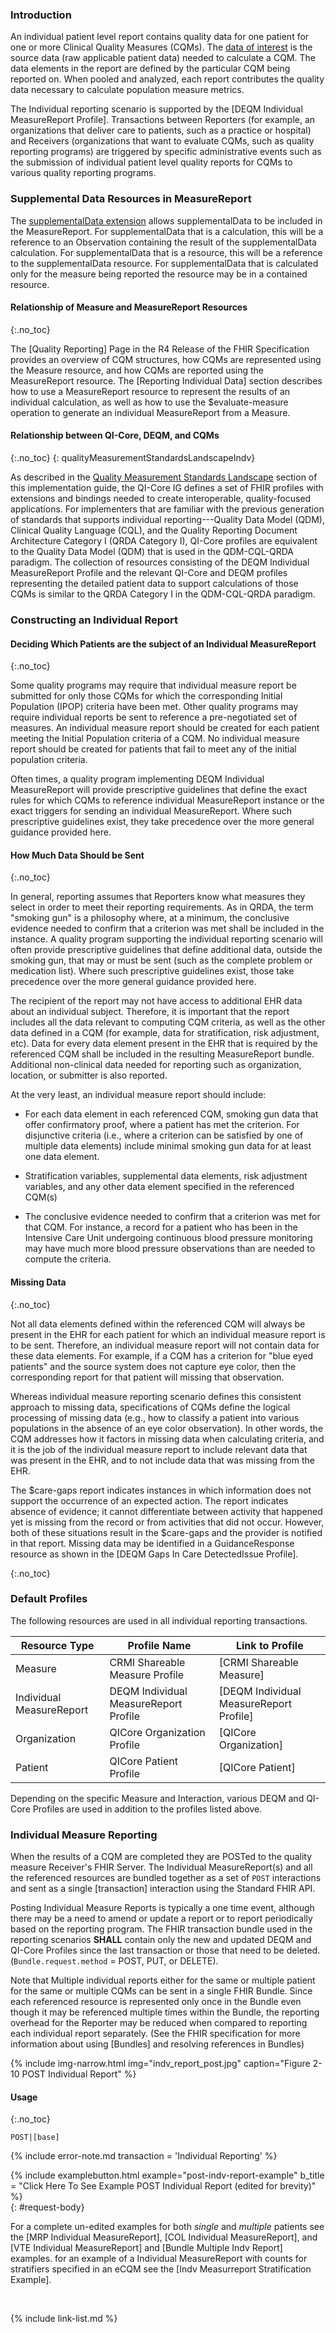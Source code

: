 
### Introduction

An individual patient level report contains quality data for one patient for one or more Clinical Quality Measures (CQMs).  The [data of interest](glossary.html#data-of-interest) is the source data (raw applicable patient data) needed to calculate a CQM.  The data elements in the report are defined by the particular CQM being reported on.   When pooled and analyzed, each report contributes the quality data necessary to calculate population measure metrics.

The Individual reporting scenario is supported by the [DEQM Individual MeasureReport Profile]. Transactions between Reporters (for example, an organizations that deliver care to patients, such as a practice or hospital) and Receivers (organizations that want to evaluate CQMs, such as quality reporting programs) are triggered by specific administrative events such as the submission of individual patient level quality reports for CQMs to various quality reporting programs.

### Supplemental Data Resources in MeasureReport

The [supplementalData extension](https://hl7.org/fhir/R5/measurereport-definitions.html#MeasureReport.supplementalData) allows supplementalData to be included in the MeasureReport. For supplementalData that is a calculation, this will be a reference to an Observation containing the result of the supplementalData calculation. For supplementalData that is a resource, this will be a reference to the supplementalData resource. For supplementalData that is calculated only for the measure being reported the resource may be in a contained resource.

#### Relationship of Measure and MeasureReport Resources
{:.no_toc}

The [Quality Reporting] Page in the R4 Release of the FHIR Specification provides an overview of CQM structures, how CQMs are represented using the Measure resource, and how CQMs are reported using the MeasureReport resource. The [Reporting Individual Data] section describes how to use a MeasureReport resource to represent the results of an individual calculation, as well as how to use the $evaluate-measure operation to generate an individual MeasureReport from a Measure.

#### Relationship between QI-Core, DEQM, and CQMs
{:.no_toc}
{: qualityMeasurementStandardsLandscapeIndv}

<span class="bg-success">As described in the [Quality Measurement Standards Landscape](background.html#quality-measurement-standards-landscape) section of this implementation guide, </span>the QI-Core IG defines a set of FHIR profiles with extensions and bindings needed to create interoperable, quality-focused applications. For implementers that are familiar with the previous generation of standards that supports individual reporting---Quality Data Model (QDM), Clinical Quality Language (CQL), and the Quality Reporting Document Architecture Category I (QRDA Category I), QI-Core profiles are equivalent to the Quality Data Model (QDM) that is used in the QDM-CQL-QRDA paradigm. The collection of resources consisting of the DEQM Individual MeasureReport Profile and the relevant QI-Core and DEQM profiles representing the detailed patient data to support calculations of those CQMs is similar to the QRDA Category I in the QDM-CQL-QRDA paradigm.

### Constructing an Individual Report

#### Deciding Which Patients are the subject of an Individual MeasureReport
{:.no_toc}

Some quality programs may require that individual measure report be
submitted for only those CQMs for which the corresponding Initial
Population (IPOP) criteria have been met. Other quality programs may
require individual reports be sent to reference a pre-negotiated set of
measures. An individual measure report should be created for each
patient meeting the Initial Population criteria of a CQM. No individual
measure report should be created for patients that fail to meet any of
the initial population criteria.

Often times, a quality program implementing DEQM Individual
MeasureReport will provide prescriptive guidelines that define the exact
rules for which CQMs to reference individual MeasureReport instance or
the exact triggers for sending an individual MeasureReport. Where such
prescriptive guidelines exist, they take precedence over the more
general guidance provided here.

#### How Much Data Should be Sent
{:.no_toc}

In general, reporting assumes that Reporters know what measures they select in order to meet their reporting requirements.
As in QRDA, the term "smoking gun" is a philosophy where, at a minimum, the conclusive evidence needed to confirm that a criterion was met shall be included in the instance.
A quality program supporting the individual reporting scenario will often provide prescriptive guidelines that define additional data,
outside the smoking gun, that may or must be sent (such as the complete problem or medication list). Where such prescriptive guidelines exist,
those take precedence over the more general guidance provided here.

The recipient of the report may not have access to additional EHR data about an individual subject.  Therefore, it is important that the report includes all the data relevant to computing CQM criteria, as well as the other data defined in a CQM (for example, data for stratification, risk adjustment, etc). Data for every data element present in the EHR that is required by the referenced CQM shall be included in the resulting MeasureReport bundle.  Additional non-clinical data needed for reporting such as organization, location, or submitter is also reported.

At the very least, an individual measure report should include:

-  For each data element in each referenced CQM, smoking gun data that offer confirmatory proof, where a patient has met the criterion.  For disjunctive criteria (i.e., where a criterion can be satisfied by one of multiple data elements) include minimal smoking gun data for at least one data element.

-  Stratification variables, supplemental data elements, risk adjustment variables, and any other data element specified in the referenced CQM(s)

- The conclusive evidence needed to confirm that a criterion was met for that CQM.  For instance, a record for a patient who has been in the Intensive Care Unit undergoing continuous blood pressure monitoring may have much more blood pressure observations than are needed to compute the criteria.

#### Missing Data
{:.no_toc}

Not all data elements defined within the referenced CQM will always be present in the EHR for each patient for which an individual measure report is to be sent. Therefore,  an individual measure report will not contain data for these data elements.  For example, if a CQM has a criterion for "blue eyed patients" and the source system does not capture eye color, then the corresponding report for that patient will missing that observation.

Whereas individual measure reporting scenario defines this consistent
approach to missing data, specifications of CQMs define the logical
processing of missing data (e.g., how to classify a patient into various
populations in the absence of an eye color observation). In other words,
the CQM addresses how it factors in missing data when calculating
criteria, and it is the job of the individual measure report to include
relevant data that was present in the EHR, and to not include data that
was missing from the EHR.

The $care-gaps report indicates instances in which information does not
support the occurrence of an expected action. The report indicates absence
of evidence; it cannot differentiate between activity that happened yet is
missing from the record or from activities that did not occur. However,
both of these situations result in the $care-gaps and the provider is
notified in that report.  Missing data may be identified in a
GuidanceResponse resource as shown in the [DEQM Gaps In Care DetectedIssue Profile].

{:.no_toc}

### Default Profiles

The following resources are used in all individual reporting transactions.

|Resource Type|Profile Name|Link to Profile|
|---|---|---|
|Measure|CRMI Shareable Measure Profile|[CRMI Shareable Measure]|
|Individual MeasureReport|DEQM Individual MeasureReport Profile|[DEQM Individual MeasureReport Profile]|
|Organization|QICore Organization Profile|[QICore Organization]|
|Patient|QICore Patient Profile|[QICore Patient]|

Depending on the specific Measure and Interaction, various DEQM and QI-Core Profiles are used in addition to the profiles listed above.

### Individual Measure Reporting

When the results of a CQM are completed they are POSTed to the quality measure Receiver's FHIR Server. The Individual MeasureReport(s) and all the referenced resources are bundled together as a set of `POST` interactions and sent as a single [transaction] interaction using the Standard FHIR API.

Posting Individual Measure Reports is typically a one time event, although there may be a need to amend or update a report or to report periodically based on the reporting program.  The FHIR transaction bundle used in the reporting scenarios **SHALL** contain only the new and updated DEQM and QI-Core Profiles since the last transaction or those that need to be deleted. (`Bundle.request.method` = POST, PUT, or DELETE).

Note that Multiple individual reports either for the same or multiple patient for the same or multiple CQMs can be sent in a single FHIR Bundle.  Since each referenced resource is represented only once in the Bundle even though it may be referenced multiple times within the Bundle, the reporting overhead for the Reporter may be reduced when compared to reporting each individual report separately. (See the FHIR specification for more information about using [Bundles] and resolving references in Bundles)

{% include img-narrow.html  img="indv_report_post.jpg" caption="Figure 2-10 POST Individual Report" %}

#### Usage
{:.no_toc}

`POST|[base]`

{% include error-note.md transaction = 'Individual Reporting' %}
<div class="new-content">
{% include examplebutton.html example="post-indv-report-example" b_title = "Click Here To See Example POST Individual Report (edited for brevity)" %}
</div>
{: #request-body}

For a complete un-edited examples for both *single* and *multiple* patients see the [MRP Individual MeasureReport], [COL Individual MeasureReport], and [VTE Individual MeasureReport] and [Bundle Multiple Indv Report] examples.  for an example of a Individual MeasureReport with counts for stratifiers specified in an eCQM see the [Indv Measurreport Stratification Example].

<br />

{% include link-list.md %}
